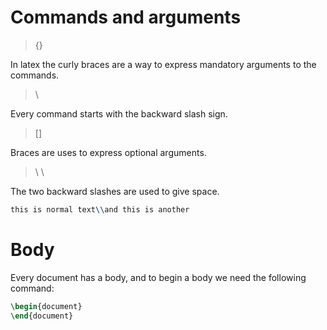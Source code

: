 # Commands and arguments

> {}

In latex the curly braces are a way to express mandatory
arguments to the commands.

> \

Every command starts with the backward slash sign.

> []

Braces are uses to express optional arguments.

> \ \

The two backward slashes are used to give space.

```tex
this is normal text\\and this is another
```

# Body

Every document has a body, and to begin a body we need the 
following command:

```tex
\begin{document}
\end{document}
```

